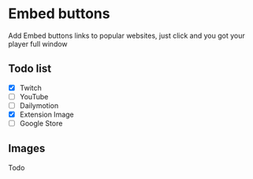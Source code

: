 # Embed buttons

Add Embed buttons links to popular websites, just click and you got your player full window

## Todo list

- [x] Twitch
- [ ] YouTube
- [ ] Dailymotion
- [x] Extension Image
- [ ] Google Store

## Images

 Todo